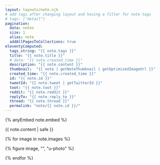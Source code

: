 ```yaml
---
layout: layouts/note.njk
# add tags after changing layout and having a filter for note tags
# tags: ["detail"] 
pagination:
  data: notes
  size: 1  
  alias: note
  addAllPagesToCollections: true
eleventyComputed:
  tags_string: "{{ note.tags }}"
  title: "{{ note.title }}"
  # date: "{{ note.created_time }}"
  description: "{{ note.content }}"
  thumbnail:  "{{ note | getNoteThumbnail | getOptimizedImageUrl }}"
  created_time: "{{ note.created_time }}"
  id: "{{ note.id }}"
  tweetId: "{{ note.tweet | getTwitterId }}"
  toot: "{{ note.toot }}"
  reddit: "{{ note.reddit }}"
  replyTo: "{{ note.reply_to }}"
  thread: "{{ note.thread }}"
  permalink: "note/{{ note.id }}/"
---
```


{% anyEmbed note.embed %}

{{ note.content | safe }}

{% for image in note.images %}

{% figure image, "", "u-photo" %}

{% endfor %}
